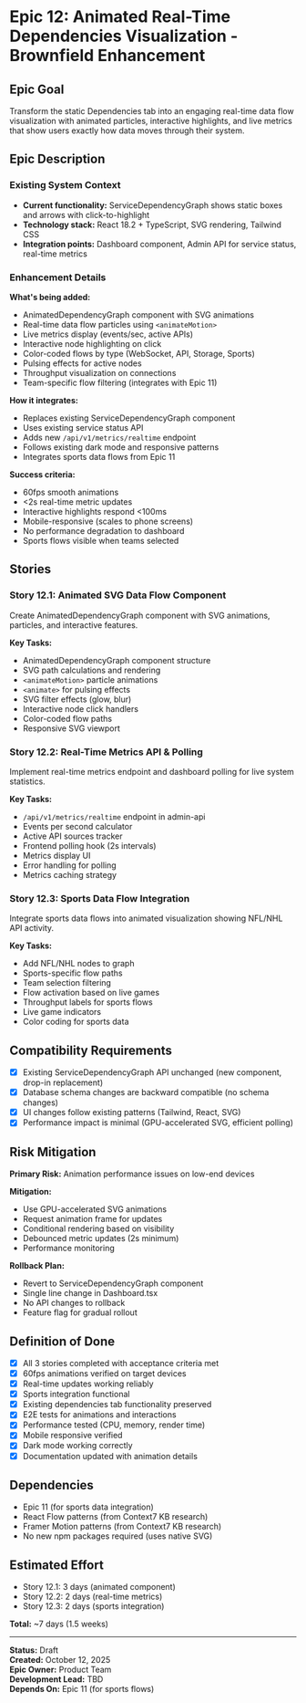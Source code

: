 # Epic 12: Animated Real-Time Dependencies Visualization - Brownfield Enhancement

## Epic Goal

Transform the static Dependencies tab into an engaging real-time data flow visualization with animated particles, interactive highlights, and live metrics that show users exactly how data moves through their system.

## Epic Description

### Existing System Context

- **Current functionality:** ServiceDependencyGraph shows static boxes and arrows with click-to-highlight
- **Technology stack:** React 18.2 + TypeScript, SVG rendering, Tailwind CSS
- **Integration points:** Dashboard component, Admin API for service status, real-time metrics

### Enhancement Details

**What's being added:**
- AnimatedDependencyGraph component with SVG animations
- Real-time data flow particles using `<animateMotion>`
- Live metrics display (events/sec, active APIs)
- Interactive node highlighting on click
- Color-coded flows by type (WebSocket, API, Storage, Sports)
- Pulsing effects for active nodes
- Throughput visualization on connections
- Team-specific flow filtering (integrates with Epic 11)

**How it integrates:**
- Replaces existing ServiceDependencyGraph component
- Uses existing service status API
- Adds new `/api/v1/metrics/realtime` endpoint
- Follows existing dark mode and responsive patterns
- Integrates sports data flows from Epic 11

**Success criteria:**
- 60fps smooth animations
- <2s real-time metric updates
- Interactive highlights respond <100ms
- Mobile-responsive (scales to phone screens)
- No performance degradation to dashboard
- Sports flows visible when teams selected

## Stories

### Story 12.1: Animated SVG Data Flow Component
Create AnimatedDependencyGraph component with SVG animations, particles, and interactive features.

**Key Tasks:**
- AnimatedDependencyGraph component structure
- SVG path calculations and rendering
- `<animateMotion>` particle animations
- `<animate>` for pulsing effects
- SVG filter effects (glow, blur)
- Interactive node click handlers
- Color-coded flow paths
- Responsive SVG viewport

### Story 12.2: Real-Time Metrics API & Polling
Implement real-time metrics endpoint and dashboard polling for live system statistics.

**Key Tasks:**
- `/api/v1/metrics/realtime` endpoint in admin-api
- Events per second calculator
- Active API sources tracker
- Frontend polling hook (2s intervals)
- Metrics display UI
- Error handling for polling
- Metrics caching strategy

### Story 12.3: Sports Data Flow Integration
Integrate sports data flows into animated visualization showing NFL/NHL API activity.

**Key Tasks:**
- Add NFL/NHL nodes to graph
- Sports-specific flow paths
- Team selection filtering
- Flow activation based on live games
- Throughput labels for sports flows
- Live game indicators
- Color coding for sports data

## Compatibility Requirements

- [x] Existing ServiceDependencyGraph API unchanged (new component, drop-in replacement)
- [x] Database schema changes are backward compatible (no schema changes)
- [x] UI changes follow existing patterns (Tailwind, React, SVG)
- [x] Performance impact is minimal (GPU-accelerated SVG, efficient polling)

## Risk Mitigation

**Primary Risk:** Animation performance issues on low-end devices

**Mitigation:**
- Use GPU-accelerated SVG animations
- Request animation frame for updates
- Conditional rendering based on visibility
- Debounced metric updates (2s minimum)
- Performance monitoring

**Rollback Plan:**
- Revert to ServiceDependencyGraph component
- Single line change in Dashboard.tsx
- No API changes to rollback
- Feature flag for gradual rollout

## Definition of Done

- [x] All 3 stories completed with acceptance criteria met
- [x] 60fps animations verified on target devices
- [x] Real-time updates working reliably
- [x] Sports integration functional
- [x] Existing dependencies tab functionality preserved
- [x] E2E tests for animations and interactions
- [x] Performance tested (CPU, memory, render time)
- [x] Mobile responsive verified
- [x] Dark mode working correctly
- [x] Documentation updated with animation details

## Dependencies

- Epic 11 (for sports data integration)
- React Flow patterns (from Context7 KB research)
- Framer Motion patterns (from Context7 KB research)
- No new npm packages required (uses native SVG)

## Estimated Effort

- Story 12.1: 3 days (animated component)
- Story 12.2: 2 days (real-time metrics)
- Story 12.3: 2 days (sports integration)

**Total:** ~7 days (1.5 weeks)

---

**Status:** Draft  
**Created:** October 12, 2025  
**Epic Owner:** Product Team  
**Development Lead:** TBD  
**Depends On:** Epic 11 (for sports flows)

